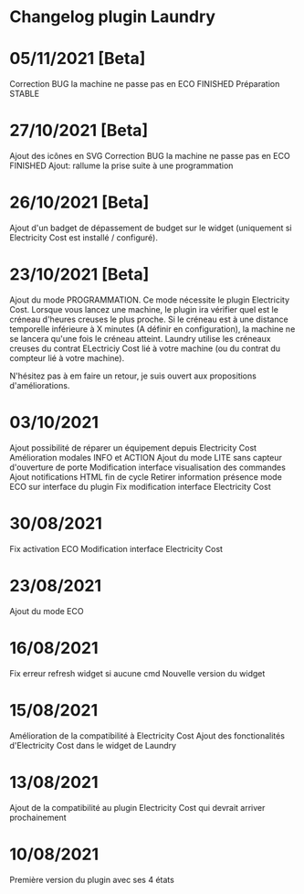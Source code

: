 # Changelog plugin Laundry

# 05/11/2021 [Beta]

Correction BUG la machine ne passe pas en ECO FINISHED
Préparation STABLE


# 27/10/2021 [Beta]

Ajout des icônes en SVG
Correction BUG la machine ne passe pas en ECO FINISHED
Ajout: rallume la prise suite à une programmation

# 26/10/2021 [Beta]

Ajout d'un badget de dépassement de budget sur le widget (uniquement si Electricity Cost est installé / configuré).

# 23/10/2021 [Beta]

Ajout du mode PROGRAMMATION. Ce mode nécessite le plugin Electricity Cost.
Lorsque vous lancez une machine, le plugin ira vérifier quel est le créneau d'heures creuses le plus proche. Si le créneau est à une distance temporelle inférieure à X minutes (A définir en configuration), la machine ne se lancera qu'une fois le créneau atteint. Laundry utilise les créneaux creuses du contrat ELectriciy Cost lié à votre machine (ou du contrat du compteur lié à votre machine).

N'hésitez pas à em faire un retour, je suis ouvert aux propositions d'améliorations.

# 03/10/2021

Ajout possibilité de réparer un équipement depuis Electricity Cost
Amélioration modales INFO et ACTION
Ajout du mode LITE sans capteur d'ouverture de porte
Modification interface visualisation des commandes
Ajout notifications HTML fin de cycle
Retirer information présence mode ECO sur interface du plugin
Fix modification interface Electricity Cost

# 30/08/2021

Fix activation ECO
Modification interface Electricity Cost

# 23/08/2021

Ajout du mode ECO

# 16/08/2021

Fix erreur refresh widget si aucune cmd
Nouvelle version du widget

# 15/08/2021

Amélioration de la compatibilité à Electricity Cost
Ajout des fonctionalités d'Electricity Cost dans le widget de Laundry

# 13/08/2021

Ajout de la compatibilité au plugin Electricity Cost qui devrait arriver prochainement

# 10/08/2021

Première version du plugin avec ses 4 états

